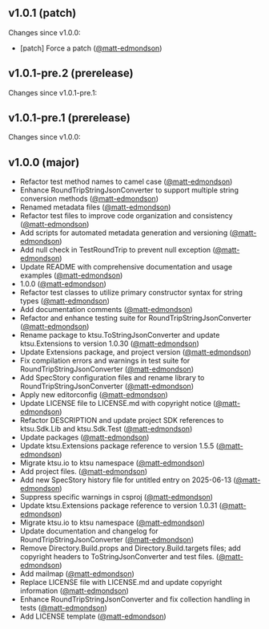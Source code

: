 ## v1.0.1 (patch)

Changes since v1.0.0:

- [patch] Force a patch ([@matt-edmondson](https://github.com/matt-edmondson))
## v1.0.1-pre.2 (prerelease)

Changes since v1.0.1-pre.1:
## v1.0.1-pre.1 (prerelease)

Changes since v1.0.0:
## v1.0.0 (major)

- Refactor test method names to camel case ([@matt-edmondson](https://github.com/matt-edmondson))
- Enhance RoundTripStringJsonConverter to support multiple string conversion methods ([@matt-edmondson](https://github.com/matt-edmondson))
- Renamed metadata files ([@matt-edmondson](https://github.com/matt-edmondson))
- Refactor test files to improve code organization and consistency ([@matt-edmondson](https://github.com/matt-edmondson))
- Add scripts for automated metadata generation and versioning ([@matt-edmondson](https://github.com/matt-edmondson))
- Add null check in TestRoundTrip to prevent null exception ([@matt-edmondson](https://github.com/matt-edmondson))
- Update README with comprehensive documentation and usage examples ([@matt-edmondson](https://github.com/matt-edmondson))
- 1.0.0 ([@matt-edmondson](https://github.com/matt-edmondson))
- Refactor test classes to utilize primary constructor syntax for string types ([@matt-edmondson](https://github.com/matt-edmondson))
- Add documentation comments ([@matt-edmondson](https://github.com/matt-edmondson))
- Refactor and enhance testing suite for RoundTripStringJsonConverter ([@matt-edmondson](https://github.com/matt-edmondson))
- Rename package to ktsu.ToStringJsonConverter and update ktsu.Extensions to version 1.0.30 ([@matt-edmondson](https://github.com/matt-edmondson))
- Update Extensions package, and project version ([@matt-edmondson](https://github.com/matt-edmondson))
- Fix compilation errors and warnings in test suite for RoundTripStringJsonConverter ([@matt-edmondson](https://github.com/matt-edmondson))
- Add SpecStory configuration files and rename library to RoundTripStringJsonConverter ([@matt-edmondson](https://github.com/matt-edmondson))
- Apply new editorconfig ([@matt-edmondson](https://github.com/matt-edmondson))
- Update LICENSE file to LICENSE.md with copyright notice ([@matt-edmondson](https://github.com/matt-edmondson))
- Refactor DESCRIPTION and update project SDK references to ktsu.Sdk.Lib and ktsu.Sdk.Test ([@matt-edmondson](https://github.com/matt-edmondson))
- Update packages ([@matt-edmondson](https://github.com/matt-edmondson))
- Update ktsu.Extensions package reference to version 1.5.5 ([@matt-edmondson](https://github.com/matt-edmondson))
- Migrate ktsu.io to ktsu namespace ([@matt-edmondson](https://github.com/matt-edmondson))
- Add project files. ([@matt-edmondson](https://github.com/matt-edmondson))
- Add new SpecStory history file for untitled entry on 2025-06-13 ([@matt-edmondson](https://github.com/matt-edmondson))
- Suppress specific warnings in csproj ([@matt-edmondson](https://github.com/matt-edmondson))
- Update ktsu.Extensions package reference to version 1.0.31 ([@matt-edmondson](https://github.com/matt-edmondson))
- Migrate ktsu.io to ktsu namespace ([@matt-edmondson](https://github.com/matt-edmondson))
- Update documentation and changelog for RoundTripStringJsonConverter ([@matt-edmondson](https://github.com/matt-edmondson))
- Remove Directory.Build.props and Directory.Build.targets files; add copyright headers to ToStringJsonConverter and test files. ([@matt-edmondson](https://github.com/matt-edmondson))
- Add mailmap ([@matt-edmondson](https://github.com/matt-edmondson))
- Replace LICENSE file with LICENSE.md and update copyright information ([@matt-edmondson](https://github.com/matt-edmondson))
- Enhance RoundTripStringJsonConverter and fix collection handling in tests ([@matt-edmondson](https://github.com/matt-edmondson))
- Add LICENSE template ([@matt-edmondson](https://github.com/matt-edmondson))
